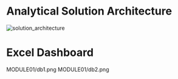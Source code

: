 # Analytical Solution Architecture

![solution_architecture]([https://github.com/jon/coolproject/raw/master/image/image.png](https://github.com/HannaStselmashok/DE-101/blob/bb3de931cbd8c17fa9a61a23a55a859fcfffc183/MODULE01/Solution%20Architecture.png)https://github.com/HannaStselmashok/DE-101/blob/bb3de931cbd8c17fa9a61a23a55a859fcfffc183/MODULE01/Solution%20Architecture.png)

# Excel Dashboard

MODULE01/db1.png
MODULE01/db2.png

